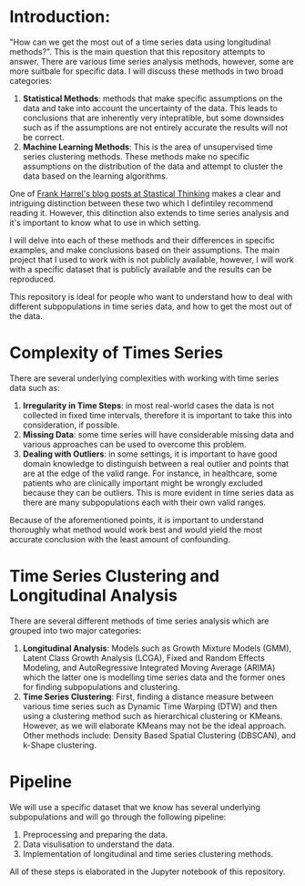 # Introduction:
"How can we get the most out of a time series data using longitudinal methods?". This is the main question that this repository attempts to answer. There are various time series analysis methods, however, some are more suitbale for specific data. I will discuss these methods in two broad categories: 

1. **Statistical Methods**: methods that make specific assumptions on the data and take into account the uncertainty of the data. This leads to conclusions that are inherently very intepratible, but some downsides such as if the assumptions are not entirely accurate the results will not be correct.
2. **Machine Learning Methods**: This is the area of unsupervised time series clustering methods. These methods make no specific assumptions on the distribution of the data and attempt to cluster the data based on the learning algorithms.

One of [Frank Harrel's blog posts at Stastical Thinking](https://www.fharrell.com/post/stat-ml/) makes a clear and intriguing distinction between these two which I defintiley recommend reading it. 
However, this ditinction also extends to time series analysis and it's important to know what to use in which setting.
 
I will delve into each of these methods and their differences in specific examples, and make conclusions based on their assumptions.
The main project that I used to work with is not publicly available, however, I will work with a specific dataset that is publicly available and the results can be reproduced. 

This repository is ideal for people who want to understand how to deal with different subpopulations in time series data, and how to get the most out of the data. 

# Complexity of Times Series
There are several underlying complexities with working with time series data such as:
1. **Irregularity in Time Steps**: in most real-world cases the data is not collected in fixed time intervals, therefore it is important to take this into consideration, if possible.
2. **Missing Data**: some time series will have considerable missing data and various approaches can be used to overcome this problem.
3. **Dealing with Outliers**: in some settings, it is important to have good domain knowledge to distinguish between a real outlier and points that are at the edge of the valid range. For instance, in healthcare, some patients who are clinically important might be wrongly excluded because they can be outliers. This is more evident in time series data as there are many subpopulations each with their own valid ranges. 

Because of the aforementioned points, it is important to understand thoroughly what method would work best and would yield the most accurate conclusion with the least amount of confounding.

# Time Series Clustering and Longitudinal Analysis
There are several different methods of time series analysis which are grouped into two major categories:

1. **Longitudinal Analysis**: Models such as Growth Mixture Models (GMM), Latent Class Growth Analysis (LCGA), Fixed and Random Effects Modeling, and AutoRegressive Integrated Moving Average (ARIMA) which the latter one is modelling time series data and the former ones for finding subpopulations and clustering.
2. **Time Series Clustering**: First, finding a distance measure between various time series such as Dynamic Time Warping (DTW) and then using a clustering method such as hierarchical clustering or KMeans. However, as we will elaborate KMeans may not be the ideal approach. Other methods include: Density Based Spatial Clustering (DBSCAN), and k-Shape clustering.

# Pipeline
We will use a specific dataset that we know has several underlying subpopulations and will go through the following pipeline:


1. Preprocessing and preparing the data.
2. Data visulisation to understand the data.
2. Implementation of longitudinal and time series clustering methods.

All of these steps is elaborated in the Jupyter notebook of this repository.



